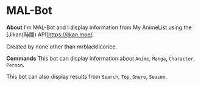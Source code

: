 # MAL-Bot
**About**
I'm MAL-Bot and I display information from My AnimeList using the [Jikan(時間) API]<https://jikan.moe/>.

Created by none other than mrblacklicorice.

**Commands**
This bot can display information about `Anime`, `Manga`, `Character`, `Person`.

This bot can also display results from `Search`, `Top`, `Gnere`, `Season`. 
